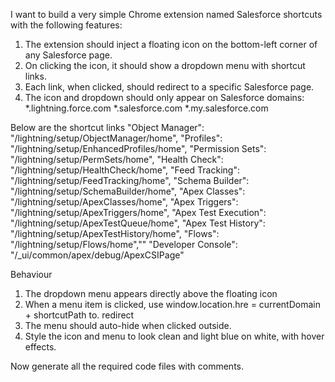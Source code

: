 I want to build a very simple Chrome extension named Salesforce shortcuts with the following features:
1) The extension should inject a floating icon on the bottom-left corner of any Salesforce page.
2) On clicking the icon, it should show a dropdown menu with shortcut links.
3) Each link, when clicked, should redirect to a specific Salesforce page.
4) The icon and dropdown should only appear on Salesforce domains:
*.lightning.force.com
*.salesforce.com
*.my.salesforce.com

Below are the shortcut links
"Object Manager": "/lightning/setup/ObjectManager/home",
"Profiles": "/lightning/setup/EnhancedProfiles/home",
"Permission Sets": "/lightning/setup/PermSets/home",
"Health Check": "/lightning/setup/HealthCheck/home",
"Feed Tracking": "/lightning/setup/FeedTracking/home",
"Schema Builder": "/lightning/setup/SchemaBuilder/home",
"Apex Classes": "/lightning/setup/ApexClasses/home",
"Apex Triggers": "/lightning/setup/ApexTriggers/home",
"Apex Test Execution": "/lightning/setup/ApexTestQueue/home",
"Apex Test History": "/lightning/setup/ApexTestHistory/home",
"Flows": "/lightning/setup/Flows/home",""
"Developer Console": "/_ui/common/apex/debug/ApexCSIPage"

Behaviour
1) The dropdown menu appears directly above the floating icon
2) When a menu item is clicked, use window.location.hre = currentDomain + shortcutPath to. redirect
3) The menu should auto-hide when clicked outside.
4) Style the icon and menu to look clean and light blue on white, with hover effects.

Now generate all the required code files with comments.